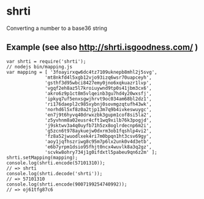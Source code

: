 shrti
=====
Converting a number to a base36 string

## Example (see also http://shrti.isgoodness.com/ )
	var shrti = require('shrti');
	// nodejs bin/mapping.js
	var mapping = [ '3foayirxqw6dc4tz7109uknepb8mhl2j5svg',
                  'mt8nkfd4l5xgb12vjo93izq6wsr70uapceyh',
                  'gsthf3d95wbci8427emy0jno6xqkuazr1lvp',
                  'vgqf2eh8az5l7kroiuywnd9tp0s41jbm3cx6',
                  'akro6z9p1ct8m5vlqeinb3gu7hd4y20wxsfj',
                  'ipkyq7uf5enxsgwjhrvt9oc034am68bl2dz1',
                  'ri176daepl2c985xybnj0sovmgzqtufh43wk',
                  'norhd6l5xf8z0a2tjp13m7q9b4ivkeswuygc',
                  'en7j9t6hyvq40drwxzbk3gupm1cof8si5la2',
                  'z5yvhnm8a02eusr4cft1wq9xilb76k3pogjd',
                  'j9sktwv3a4q0uyfb71h5zx8oglrdecnp6m2i',
                  'g5zcn6t978aykuejw0dxrm3ob1fqshlp4vi2',
                  'fz8a52jwuodlxek4ri7m0bpqn1ht3csv69gy',
                  'aoy1jqfhszriwg8c95m7p6lx2unk0v4d3etb',
                  'e6b7yrpm1dsio95fhjt0ncx4wuvlk8a3q2gz',
                  'scvkw8ohry734j1g0ifdxtl5pabeu9qn6z2m' ];
	shrti.setMapping(mapping);
	console.log(shrti.encode(57101310));
	// => shrti
	console.log(shrti.decode('shrti'));
	// => 57101310
	console.log(shrti.encode(9007199254740992));
	// => oj61tfg87c6

